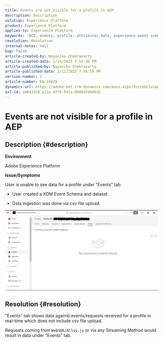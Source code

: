 ```yaml
---
title: Events are not visible for a profile in AEP
description: Description
solution: Experience Platform
product: Experience Platform
applies-to: Experience Platform
keywords: 'KCS, events, profile, attributes,data, experience event schema, '
resolution: Resolution
internal-notes: null
bug: false
article-created-by: Nayanika Chakravarty
article-created-date: 1/11/2023 7:53:36 PM
article-published-by: Nayanika Chakravarty
article-published-date: 1/11/2023 7:56:59 PM
version-number: 2
article-number: KA-19839
dynamics-url: https://adobe-ent.crm.dynamics.com/main.aspx?forceUCI=1&pagetype=entityrecord&etn=knowledgearticle&id=9653c59c-e991-ed11-aad1-6045bd006e5a
exl-id: a9843328-e21e-47f8-9d1a-9000d7d9d62b
---
```

# Events are not visible for a profile in AEP

## Description {#description}


<b>Environment</b>

Adobe Experience Platform

<b>Issue/Symptoms</b>

User is unable to see data for a profile under "Events" tab.



- User created a XDM Event Schema and dataset.

- Data ingestion was done via csv file upload.



![](assets/___9953c59c-e991-ed11-aad1-6045bd006e5a___.png)


## Resolution {#resolution}


"Events" tab shows data against events/requests received for a profile in real-time which does not include csv file upload.

Requests coming from `WebSDK/Alloy.js` or via any Streaming Method would result in data under "Events" tab.
